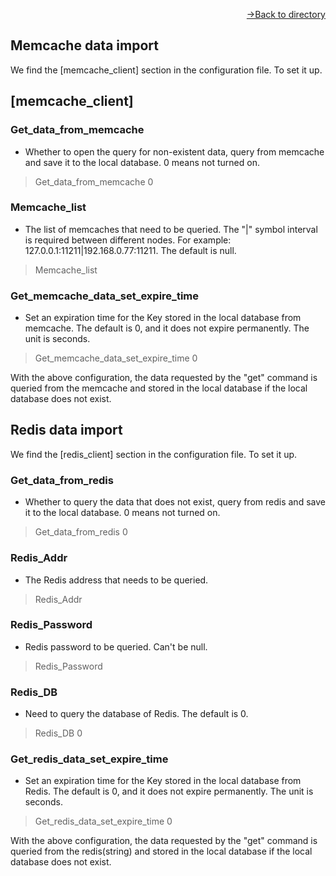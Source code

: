 [<p align="right">->Back to directory</p>](0.directory.md)  

## Memcache data import
We find the [memcache_client] section in the configuration file. To set it up.  

## [memcache_client]
### Get_data_from_memcache
* Whether to open the query for non-existent data, query from memcache and save it to the local database. 0 means not turned on.
>Get_data_from_memcache 0

### Memcache_list
* The list of memcaches that need to be queried. The "|" symbol interval is required between different nodes. For example: 127.0.0.1:11211|192.168.0.77:11211. The default is null.
>Memcache_list 

### Get_memcache_data_set_expire_time
* Set an expiration time for the Key stored in the local database from memcache. The default is 0, and it does not expire permanently. The unit is seconds.
>Get_memcache_data_set_expire_time 0

With the above configuration, the data requested by the "get" command is queried from the memcache and stored in the local database if the local database does not exist.

## Redis data import
We find the [redis_client] section in the configuration file. To set it up.  

### Get_data_from_redis
* Whether to query the data that does not exist, query from redis and save it to the local database. 0 means not turned on.
>Get_data_from_redis 0

### Redis_Addr
* The Redis address that needs to be queried.  
>Redis_Addr 

### Redis_Password
* Redis password to be queried. Can't be null.  
>Redis_Password 

### Redis_DB
* Need to query the database of Redis. The default is 0.  
>Redis_DB 0

### Get_redis_data_set_expire_time
* Set an expiration time for the Key stored in the local database from Redis. The default is 0, and it does not expire permanently. The unit is seconds.
>Get_redis_data_set_expire_time 0

With the above configuration, the data requested by the "get" command is queried from the redis(string) and stored in the local database if the local database does not exist.